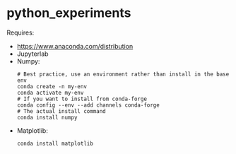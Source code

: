 # python_experiments
Requires:
* https://www.anaconda.com/distribution
* Jupyterlab
* Numpy:
    ```commandline
    # Best practice, use an environment rather than install in the base env
    conda create -n my-env
    conda activate my-env
    # If you want to install from conda-forge
    conda config --env --add channels conda-forge
    # The actual install command
    conda install numpy
    ```
* Matplotlib:
    ```commandline
    conda install matplotlib
    ```
